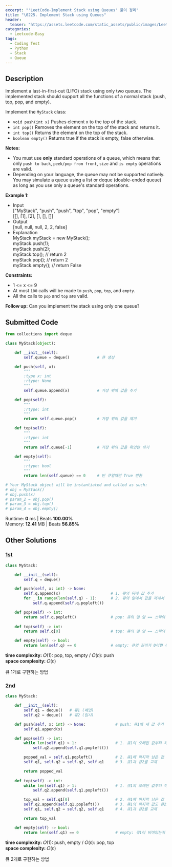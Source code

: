 ```yaml
---
excerpt: "'LeetCode-Implement Stack using Queues' 풀이 정리"
title: "\0225. Implement Stack using Queues"
header:
  teaser: "https://assets.leetcode.com/static_assets/public/images/LeetCode_Sharing.png"
categories:
  - Leetcode-Easy
tags:
  - Coding Test
  - Python
  - Stack
  - Queue
---
```


## <i class="fa-solid fa-file-lines"></i> Description

Implement a last-in-first-out (LIFO) stack using only two queues. The implemented stack should support all the functions of a normal stack (push, top, pop, and empty).

Implement the `MyStack` class:

- `void push(int x)` Pushes element x to the top of the stack.
- `int pop()` Removes the element on the top of the stack and returns it.
- `int top()` Returns the element on the top of the stack.
- `boolean empty()` Returns true if the stack is empty, false otherwise.

**Notes:**

- You must use **only** standard operations of a queue, which means that only `push to back`, `peek/pop from front`, `size` and `is empty` operations are valid.
- Depending on your language, the queue may not be supported natively. You may simulate a queue using a list or deque (double-ended queue) as long as you use only a queue's standard operations.

**Example 1:**

- Input   
["MyStack", "push", "push", "top", "pop", "empty"]   
[[], [1], [2], [], [], []]
- Output   
[null, null, null, 2, 2, false]
- Explanation   
MyStack myStack = new MyStack();   
myStack.push(1);   
myStack.push(2);   
myStack.top(); // return 2   
myStack.pop(); // return 2   
myStack.empty(); // return False   

**Constraints:**

- 1 <= x <= 9
- At most `100` calls will be made to `push`, `pop`, `top`, and `empty`.
- All the calls to `pop` and `top` are valid.

**Follow up:** Can you implement the stack using only one queue?

## <i class="fa-solid fa-cloud-arrow-up"></i> Submitted Code

```python
from collections import deque

class MyStack(object):

    def __init__(self):
        self.queue = deque()            # 큐 생성

    def push(self, x):
        """
        :type x: int
        :rtype: None
        """
        self.queue.append(x)            # 가장 위에 값을 추가

    def pop(self):
        """
        :rtype: int
        """
        return self.queue.pop()         # 가장 위의 값을 제거

    def top(self):
        """
        :rtype: int
        """
        return self.queue[-1]           # 가장 위의 값을 확인만 하기

    def empty(self):
        """
        :rtype: bool
        """
        return len(self.queue) == 0     # 빈 큐일때만 True 반환

# Your MyStack object will be instantiated and called as such:
# obj = MyStack()
# obj.push(x)
# param_2 = obj.pop()
# param_3 = obj.top()
# param_4 = obj.empty()
```
<i class="fa-solid fa-clock"></i> Runtime: **0** ms \| Beats **100.00%**    
<i class="fa-solid fa-memory"></i> Memory: **12.41** MB \| Beats **56.85%**

## <i class="fa-solid fa-flask"></i> Other Solutions

### <a href="https://leetcode.com/problems/implement-stack-using-queues/solutions/6251049/video-one-queue-and-two-queue-solution-b-q7eb/" target="_blank">1st</a>

```python
class MyStack:

    def __init__(self):
        self.q = deque()

    def push(self, x: int) -> None:
        self.q.append(x)                      # 1. 큐의 뒤에 값 추가
        for _ in range(len(self.q) - 1):      # 2. 큐의 앞에서 값을 꺼내서 뒤에 다시 추가하는 것을 (길이-1)번 반복
            self.q.append(self.q.popleft())

    def pop(self) -> int:
        return self.q.popleft()               # pop: 큐의 맨 앞 == 스택의 맨 위(push에서 순서 변경됨)
        
    def top(self) -> int:
        return self.q[0]                      # top: 큐의 맨 앞 == 스택의 맨 위(push에서 순서 변경됨)

    def empty(self) -> bool:
        return len(self.q) == 0               # empty: 큐의 길이가 0이면 비어있는 것
```
<i class="fa-solid fa-clock"></i> **time complexity:** 𝑂(1): pop, top, empty / 𝑂(𝑛): push    
<i class="fa-solid fa-memory"></i> **space complexity:** 𝑂(𝑛)           

큐 1개로 구현하는 방법

### <a href="https://leetcode.com/problems/implement-stack-using-queues/solutions/6251049/video-one-queue-and-two-queue-solution-b-q7eb/" target="_blank">2nd</a>

```python
class MyStack:

    def __init__(self):
        self.q1 = deque()   # 큐1 (메인)
        self.q2 = deque()   # 큐2 (임시)

    def push(self, x: int) -> None:             # push: 큐1에 새 값 추가
        self.q1.append(x)                         

    def pop(self) -> int:                       
        while len(self.q1) > 1:                 # 1. 큐1의 오래된 값부터 하나씩 꺼내서 큐2로 이동
            self.q2.append(self.q1.popleft())

        popped_val = self.q1.popleft()          # 2. 큐1에 마지막 남은 값 꺼내서 저장
        self.q1, self.q2 = self.q2, self.q1     # 3. 큐1과 큐2를 교체

        return popped_val
        
    def top(self) -> int:
        while len(self.q1) > 1:                 # 1. 큐1의 오래된 값부터 하나씩 꺼내서 큐2로 이동
            self.q2.append(self.q1.popleft())

        top_val = self.q1[0]                    # 2. 큐1에 마지막 남은 값 확인만 해서 저장
        self.q2.append(self.q1.popleft())       # 3. 큐1의 마지막 값도 큐2로 이동
        self.q1, self.q2 = self.q2, self.q1     # 4. 큐1과 큐2를 교체

        return top_val

    def empty(self) -> bool:
        return len(self.q1) == 0                # empty: 큐1이 비어있는지 확인
```
<i class="fa-solid fa-clock"></i> **time complexity:** 𝑂(1): push, empty / 𝑂(𝑛): pop, top    
<i class="fa-solid fa-memory"></i> **space complexity:** 𝑂(𝑛) 

큐 2개로 구현하는 방법